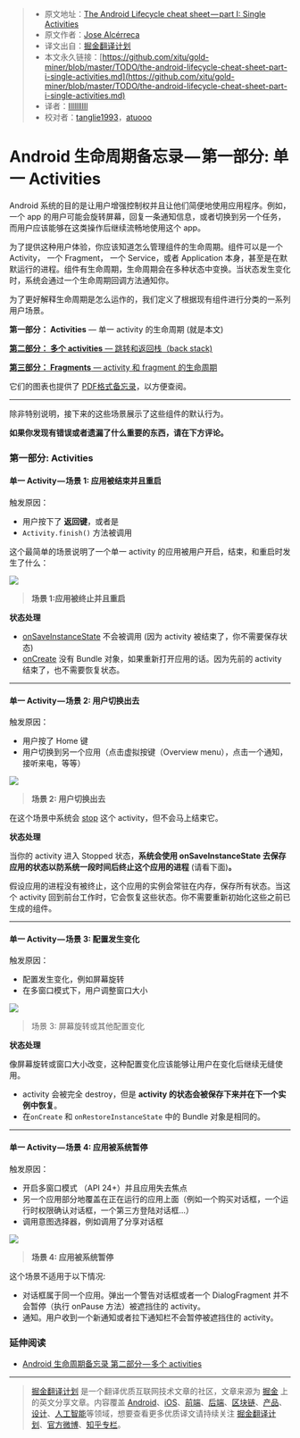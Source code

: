 > * 原文地址：[The Android Lifecycle cheat sheet — part I: Single Activities](https://medium.com/google-developers/the-android-lifecycle-cheat-sheet-part-i-single-activities-e49fd3d202ab)
> * 原文作者：[Jose Alcérreca](https://medium.com/@JoseAlcerreca?source=post_header_lockup)
> * 译文出自：[掘金翻译计划](https://github.com/xitu/gold-miner)
> * 本文永久链接：[https://github.com/xitu/gold-miner/blob/master/TODO/the-android-lifecycle-cheat-sheet-part-i-single-activities.md](https://github.com/xitu/gold-miner/blob/master/TODO/the-android-lifecycle-cheat-sheet-part-i-single-activities.md)
> * 译者：[IllllllIIl](https://github.com/IllllllIIl)
> * 校对者：[tanglie1993](https://github.com/tanglie1993)，[atuooo](https://github.com/atuooo)

# Android 生命周期备忘录 — 第一部分: 单一 Activities

Android 系统的目的是让用户增强控制权并且让他们简便地使用应用程序。例如，一个 app 的用户可能会旋转屏幕，回复一条通知信息，或者切换到另一个任务，而用户应该能够在这类操作后继续流畅地使用这个 app。

为了提供这种用户体验，你应该知道怎么管理组件的生命周期。组件可以是一个 Activity， 一个 Fragment， 一个 Service，或者 Application 本身，甚至是在默默运行的进程。组件有生命周期，生命周期会在多种状态中变换。当状态发生变化时，系统会通过一个生命周期回调方法通知你。

为了更好解释生命周期是怎么运作的，我们定义了根据现有组件进行分类的一系列用户场景。

**第一部分： Activities** — 单一 activity 的生命周期 (就是本文)

[**第二部分： 多个 activities** — 跳转和返回栈（back stack)](https://medium.com/@JoseAlcerreca/the-android-lifecycle-cheat-sheet-part-ii-multiple-activities-a411fd139f24)

[**第三部分： Fragments** — activity 和 fragment 的生命周期](https://medium.com/@JoseAlcerreca/the-android-lifecycle-cheat-sheet-part-iii-fragments-afc87d4f37fd)

它们的图表也提供了 [PDF格式备忘录](https://github.com/JoseAlcerreca/android-lifecycles)，以方便查阅。

* * *

除非特别说明，接下来的这些场景展示了这些组件的默认行为。

**如果你发现有错误或者遗漏了什么重要的东西，请在下方评论。**

### **第一部分: Activities**

#### 单一 Activity — 场景 1: 应用被结束并且重启

触发原因：

* 用户按下了 **返回键**，或者是
* `Activity.finish()` 方法被调用

这个最简单的场景说明了一个单一 activity 的应用被用户开启，结束，和重启时发生了什么：

![](https://cdn-images-1.medium.com/max/800/1*U_j3OP74jrPFoNvO2i7XzQ.png)

>**场景 1:应用被终止并且重启**

**状态处理**

* [onSaveInstanceState](https://developer.android.com/reference/android/app/Activity.html#onSaveInstanceState%28android.os.Bundle%29) 不会被调用 (因为 activity 被结束了，你不需要保存状态)
* [onCreate](https://developer.android.com/reference/android/app/Activity.html#onCreate%28android.os.Bundle%29) 没有 Bundle 对象，如果重新打开应用的话。因为先前的 activity 结束了，也不需要恢复状态。

* * *

#### **单一 Activity — 场景 2: 用户切换出去**

触发原因：

* 用户按了 Home 键
* 用户切换到另一个应用（点击虚拟按键（Overview menu），点击一个通知，接听来电，等等）

![](https://cdn-images-1.medium.com/max/800/1*w3Hkt3deEkHSDWQD-I03cA.png)

>**场景 2: 用户切换出去**

在这个场景中系统会 [stop](https://developer.android.com/guide/components/activities/activity-lifecycle.html#onstop) 这个 activity，但不会马上结束它。

**状态处理**

当你的 activity 进入 Stopped 状态，**系统会使用 onSaveInstanceState 去保存应用的状态以防系统一段时间后终止这个应用的进程** (请看下面)**。**

假设应用的进程没有被终止，这个应用的实例会常驻在内存，保存所有状态。当这个 activity 回到前台工作时，它会恢复这些状态。你不需要重新初始化这些之前已生成的组件。
* * *

#### **单一 Activity — 场景 3: 配置发生变化**

触发原因：

* 配置发生变化，例如屏幕旋转
* 在多窗口模式下，用户调整窗口大小

![](https://cdn-images-1.medium.com/max/800/1*sw4ePskeHsYPs1LrHh2Pcg.png)

>场景 3: 屏幕旋转或其他配置变化

**状态处理**

像屏幕旋转或窗口大小改变，这种配置变化应该能够让用户在变化后继续无缝使用。

* activity 会被完全 destroy，但是 **activity 的状态会被保存下来并在下一个实例中恢复**。
* 在`onCreate` 和 `onRestoreInstanceState` 中的 Bundle 对象是相同的。

* * *

#### **单一 Activity — 场景 4: 应用被系统暂停**

触发原因：

* 开启多窗口模式 （API 24+）并且应用失去焦点
* 另一个应用部分地覆盖在正在运行的应用上面（例如一个购买对话框，一个运行时权限确认对话框，一个第三方登陆对话框...）
* 调用意图选择器，例如调用了分享对话框

![](https://cdn-images-1.medium.com/max/800/1*j3blnCW082yMbQe5fkjMMg.png)

>**场景 4: 应用被系统暂停**

这个场景不适用于以下情况:

* 对话框属于同一个应用。弹出一个警告对话框或者一个 DialogFragment 并不会暂停（执行 onPause 方法）被遮挡住的 activity。
* 通知。用户收到一个新通知或者拉下通知栏不会暂停被遮挡住的 activity。

### 延伸阅读

* [Android 生命周期备忘录 第二部分 — 多个 activities](https://medium.com/@JoseAlcerreca/the-android-lifecycle-cheat-sheet-part-ii-multiple-activities-a411fd139f24)


---

> [掘金翻译计划](https://github.com/xitu/gold-miner) 是一个翻译优质互联网技术文章的社区，文章来源为 [掘金](https://juejin.im) 上的英文分享文章。内容覆盖 [Android](https://github.com/xitu/gold-miner#android)、[iOS](https://github.com/xitu/gold-miner#ios)、[前端](https://github.com/xitu/gold-miner#前端)、[后端](https://github.com/xitu/gold-miner#后端)、[区块链](https://github.com/xitu/gold-miner#区块链)、[产品](https://github.com/xitu/gold-miner#产品)、[设计](https://github.com/xitu/gold-miner#设计)、[人工智能](https://github.com/xitu/gold-miner#人工智能)等领域，想要查看更多优质译文请持续关注 [掘金翻译计划](https://github.com/xitu/gold-miner)、[官方微博](http://weibo.com/juejinfanyi)、[知乎专栏](https://zhuanlan.zhihu.com/juejinfanyi)。
